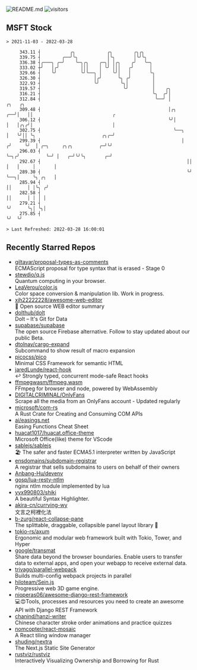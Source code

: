 ![README.md](https://github.com/Gerhut/Gerhut/workflows/README.md/badge.svg)
![visitors](https://visitors.vercel.app/Gerhut/Gerhut?token=8cf69d1f6813d272ef062726b6070c9be4ff72038cfe5a7ded7384a8da65d866)

## MSFT Stock

```
> 2021-11-03 - 2022-03-28

     343.11 ┤           ╭╮            ╭╮        ╭╮╭╮                                                             
     339.75 ┤        ╭──╯╰╮           │╰╮       │╰╯╰╮                                                            
     336.38 ┤╭───╮ ╭─╯    ╰─╮╭╮    ╭─╮│ │╭╮    ╭╯   ╰─╮                                                          
     333.02 ┼╯   │╭╯        │││    │ ╰╯ │││   ╭╯      │                                                          
     329.66 ┤    ╰╯         ╰╯╰──╮ │    ╰╯│   │       ╰╮                                                         
     326.30 ┤                    │╭╯      ╰╮ ╭╯        │                                                         
     322.93 ┤                    ╰╯        ╰╮│         │                                                         
     319.57 ┤                               ╰╯         │    ╭╮                                                   
     316.21 ┤                                          ╰╮  ╭╯│                                                   
     312.84 ┤                                           ╰──╯ │            ╭╮   ╭╮                                
     309.48 ┤                                                │╭╮       ╭──╯│   ││                              ╭ 
     306.12 ┤                                                ╰╯│       │   │╭╮╭╯│                              │ 
     302.75 ┤                                                  ╰──╮    │   ╰╯││ ╰╮                         ╭╮╭─╯ 
     299.39 ┤                                                     │   ╭╯     ╰╯  │ ╭─╮     ╭╮╭╮          ╭─╯╰╯   
     296.03 ┤                                                     ╰─╮╭╯          ╰─╯ │   ╭─╯╰╯╰╮       ╭─╯       
     292.67 ┤                                                       ││               │   │     │       │         
     289.30 ┤                                                       ╰╯               ╰──╮│     ╰╮ ╭╮   │         
     285.94 ┤                                                                           ││      │ │╰╮ ╭╯         
     282.58 ┤                                                                           ││      │ │ │ │          
     279.21 ┤                                                                           ╰╯      ╰╮│ ╰╮│          
     275.85 ┤                                                                                    ╰╯  ╰╯          

> Last Refreshed: 2022-03-28 16:00:01
```

## Recently Starred Repos

- [giltayar/proposal-types-as-comments](https://github.com/giltayar/proposal-types-as-comments)  
  ECMAScript proposal for type syntax that is erased - Stage 0
- [stewdio/q.js](https://github.com/stewdio/q.js)  
  Quantum computing in your browser.
- [LeaVerou/color.js](https://github.com/LeaVerou/color.js)  
  Color space conversion & manipulation lib. Work in progress.
- [xjh22222228/awesome-web-editor](https://github.com/xjh22222228/awesome-web-editor)  
  🔨  Open source WEB editor summary
- [dolthub/dolt](https://github.com/dolthub/dolt)  
  Dolt – It's Git for Data
- [supabase/supabase](https://github.com/supabase/supabase)  
  The open source Firebase alternative. Follow to stay updated about our public Beta.
- [dtolnay/cargo-expand](https://github.com/dtolnay/cargo-expand)  
  Subcommand to show result of macro expansion
- [picocss/pico](https://github.com/picocss/pico)  
  Minimal CSS Framework for semantic HTML
- [jaredLunde/react-hook](https://github.com/jaredLunde/react-hook)  
  ↩ Strongly typed, concurrent mode-safe React hooks
- [ffmpegwasm/ffmpeg.wasm](https://github.com/ffmpegwasm/ffmpeg.wasm)  
  FFmpeg for browser and node, powered by WebAssembly
- [DIGITALCRIMINAL/OnlyFans](https://github.com/DIGITALCRIMINAL/OnlyFans)  
  Scrape all the media from an OnlyFans account - Updated regularly
- [microsoft/com-rs](https://github.com/microsoft/com-rs)  
  A Rust Crate for Creating and Consuming COM APIs
- [ai/easings.net](https://github.com/ai/easings.net)  
  Easing Functions Cheat Sheet
- [huacat1017/huacat.office-theme](https://github.com/huacat1017/huacat.office-theme)  
  Microsoft Office(like) theme for VScode
- [sablejs/sablejs](https://github.com/sablejs/sablejs)  
  🏖️ The safer and faster ECMA5.1 interpreter written by JavaScript
- [ensdomains/subdomain-registrar](https://github.com/ensdomains/subdomain-registrar)  
  A registrar that sells subdomains to users on behalf of their owners
- [Anbang-Hu/devenv](https://github.com/Anbang-Hu/devenv)  
- [gosp/lua-resty-ntlm](https://github.com/gosp/lua-resty-ntlm)  
  nginx ntlm module implemented by lua
- [yyx990803/shiki](https://github.com/yyx990803/shiki)  
  A beautiful Syntax Highlighter.
- [akira-cn/currying-wy](https://github.com/akira-cn/currying-wy)  
  文言之柯裡化法
- [b-zurg/react-collapse-pane](https://github.com/b-zurg/react-collapse-pane)  
  The splittable, draggable, collapsible panel layout library 🎉
- [tokio-rs/axum](https://github.com/tokio-rs/axum)  
  Ergonomic and modular web framework built with Tokio, Tower, and Hyper
- [google/transmat](https://github.com/google/transmat)  
  Share data beyond the browser boundaries. Enable users to transfer data to external apps, and open your webapp to receive external data.
- [trivago/parallel-webpack](https://github.com/trivago/parallel-webpack)  
  Builds multi-config webpack projects in parallel
- [hiloteam/Sein.js](https://github.com/hiloteam/Sein.js)  
  Progressive web 3D game engine.
- [nioperas06/awesome-django-rest-framework](https://github.com/nioperas06/awesome-django-rest-framework)  
   💻😍Tools, processes and resources you need to create an awesome API with Django REST Framework
- [chanind/hanzi-writer](https://github.com/chanind/hanzi-writer)  
  Chinese character stroke order animations and practice quizzes
- [nomcopter/react-mosaic](https://github.com/nomcopter/react-mosaic)  
  A React tiling window manager
- [shuding/nextra](https://github.com/shuding/nextra)  
  The Next.js Static Site Generator
- [rustviz/rustviz](https://github.com/rustviz/rustviz)  
  Interactively Visualizing Ownership and Borrowing for Rust
